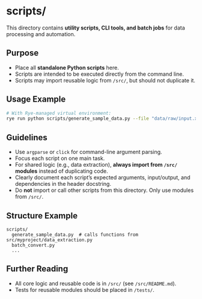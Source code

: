 # scripts/

This directory contains **utility scripts, CLI tools, and batch jobs** for data processing and automation.

## Purpose

- Place all **standalone Python scripts** here.
- Scripts are intended to be executed directly from the command line.
- Scripts may import reusable logic from `/src/`, but should not duplicate it.

## Usage Example

```bash
# With Rye-managed virtual environment:
rye run python scripts/generate_sample_data.py --file "data/raw/input.xlsx" --out "data/processed/output.json"
```

## Guidelines

- Use `argparse` or `click` for command-line argument parsing.
- Focus each script on one main task.
- For shared logic (e.g., data extraction), **always import from `/src/` modules** instead of duplicating code.
- Clearly document each script’s expected arguments, input/output, and dependencies in the header docstring.
- Do **not** import or call other scripts from this directory. Only use modules from `/src/`.

## Structure Example

```
scripts/
  generate_sample_data.py  # calls functions from src/myproject/data_extraction.py
  batch_convert.py
  ...
```

## Further Reading

- All core logic and reusable code is in `/src/` (see `/src/README.md`).
- Tests for reusable modules should be placed in `/tests/`.

